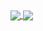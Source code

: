 <a href="https://github.com/anuraghazra/github-readme-stats">
  <img align="center" src="(https://madaley1-github-stats.vercel.app/api?username=madaley1&show_icons=true&theme=dracula" />
</a>
<a href="https://github.com/anuraghazra/convoychat">
  <img align="center" src="https://madaley1-github-stats.vercel.app/api/top-langs/?username=madaley1&show_icons=true&theme=dracula" />
</a>
